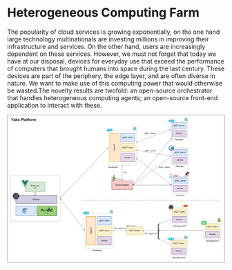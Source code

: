 [//]: # (Jiahui Chen B.Sc. CS Senior Thesis)

# Heterogeneous Computing Farm

The popularity of cloud services is growing exponentially, on the one hand large technology
multinationals are investing millions in improving their infrastructure and services. On the
other hand, users are increasingly dependent on these services. However, we must not forget
that today we have at our disposal, devices for everyday use that exceed the performance of
computers that brought humans into space during the last century. These devices are part of
the periphery, the edge layer, and are often diverse in nature. We want to make use of this
computing power that would otherwise be wasted.The novelty results are twofold: an open-source orchestrator that handles heterogeneous computing agents; an open-source front-end
application to interact with these.

<p align="center">
  <img src="https://raw.githubusercontent.com/JiahuiChen99/Heterogeneous-Computing-Farm/main/Images/Yako%20Platform%20Archiecture.png" alt="Yako Platform Architecture"/>
</p>
